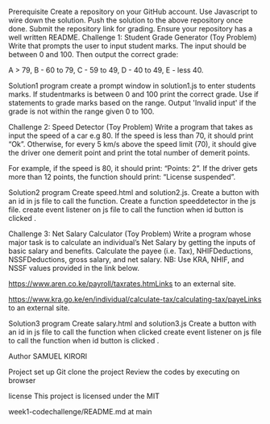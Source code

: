 Prerequisite
Create a repository on your GitHub account.
Use Javascript to wire down the solution.
Push the solution to the above repository once done.
Submit the repository link for grading.
Ensure your repository has a well written README.
Challenge 1: Student Grade Generator (Toy Problem)
Write that prompts the user to input student marks. The input should be between 0 and 100. Then output the correct grade:

A > 79, B - 60 to 79, C - 59 to 49, D - 40 to 49, E - less 40.

Solution1 program
create a prompt window in solution1.js to enter students marks. If studentmarks is between 0 and 100 print the correct grade. Use if statements to grade marks based on the range. Output 'Invalid input' if the grade is not within the range given 0 to 100.

Challenge 2: Speed Detector (Toy Problem)
Write a program that takes as input the speed of a car e.g 80. If the speed is less than 70, it should print “Ok”. Otherwise, for every 5 km/s above the speed limit (70), it should give the driver one demerit point and print the total number of demerit points.

For example, if the speed is 80, it should print: “Points: 2”. If the driver gets more than 12 points, the function should print: “License suspended”.

Solution2 program
Create speed.html and solution2.js. Create a button with an id in js file to call the function. Create a function speeddetector in the js file. create event listener on js file to call the function when id button is clicked .

Challenge 3: Net Salary Calculator (Toy Problem)
Write a program whose major task is to calculate an individual’s Net Salary by getting the inputs of basic salary and benefits. Calculate the payee (i.e. Tax), NHIFDeductions, NSSFDeductions, gross salary, and net salary. NB: Use KRA, NHIF, and NSSF values provided in the link below.

https://www.aren.co.ke/payroll/taxrates.htmLinks to an external site.

https://www.kra.go.ke/en/individual/calculate-tax/calculating-tax/payeLinks to an external site.

Solution3 program
Create salary.html and solution3.js Create a button with an id in js file to call the function when clicked create event listener on js file to call the function when id button is clicked .

Author
SAMUEL KIRORI

Project set up
Git clone the project Review the codes by executing on browser

license
This project is licensed under the MIT

week1-codechallenge/README.md at main